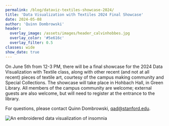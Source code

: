 ```yaml
---
permalink: /blog/dataviz-textiles-showcase-2024/
title: 'Data Visualization with Textiles 2024 Final Showcase'
date: 2024-05-08
author: 'Quinn Dombrowski'
header:
  overlay_image: /assets/images/header_calvinhobbes.jpg
  overlay_color: '#5e616c'
  overlay_filter: 0.5
classes: wide
show_date: true
---
```


On June 5th from 12-3 PM, there will be a final showcase for the 2024 Data Visualization with Textile class, along with other recent (and not at all recent) pieces of textile art, courtesy of the campus making community and Special Collections. The showcase will take place in Hohbach Hall, in Green Library. All members of the campus community are welcome; external guests are also welcome, but will need to register at the entrance to the library.

For questions, please contact Quinn Dombrowski, qad@stanford.edu.

![An embroidered data visualization of insomnia](/assets/images/dataviz_insomnia.jpg)
